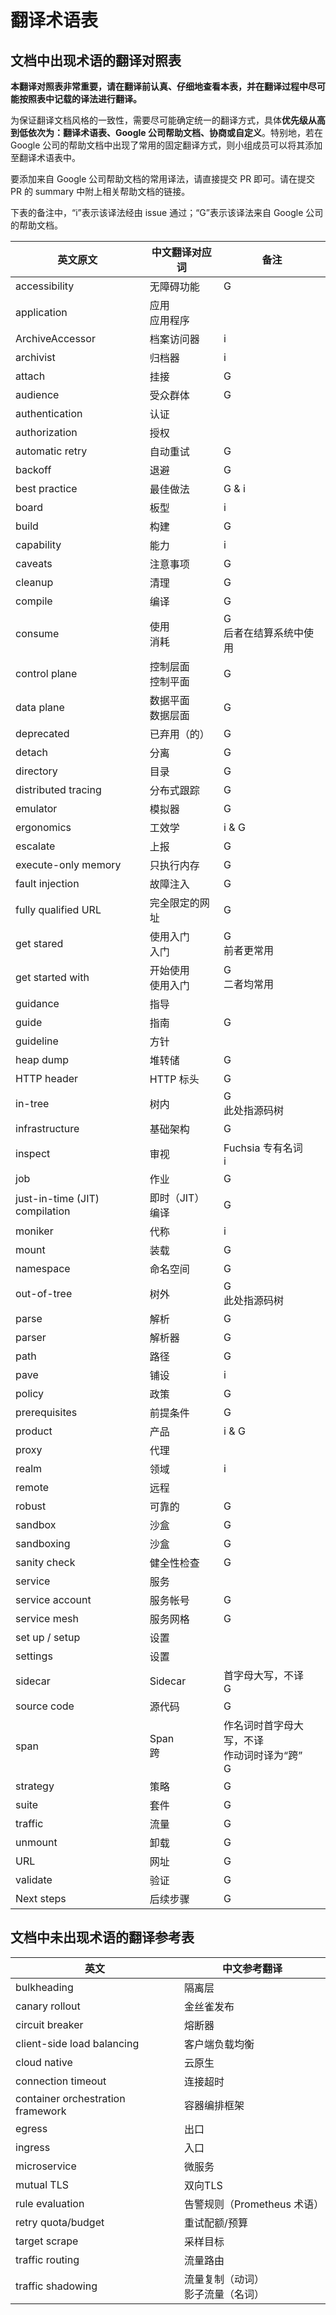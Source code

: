 # 翻译术语表

## 文档中出现术语的翻译对照表

**本翻译对照表非常重要，请在翻译前认真、仔细地查看本表，并在翻译过程中尽可能按照表中记载的译法进行翻译。**

为保证翻译文档风格的一致性，需要尽可能确定统一的翻译方式，具体**优先级从高到低依次为：翻译术语表、Google 公司帮助文档、协商或自定义**。特别地，若在 Google 公司的帮助文档中出现了常用的固定翻译方式，则小组成员可以将其添加至翻译术语表中。

要添加来自 Google 公司帮助文档的常用译法，请直接提交 PR 即可。请在提交 PR 的 summary 中附上相关帮助文档的链接。

下表的备注中，“i”表示该译法经由 issue 通过；“G”表示该译法来自 Google 公司的帮助文档。

| 英文原文                       | 中文翻译对应词         | 备注                                                  |
| ------------------------------ | ---------------------- | ----------------------------------------------------- |
| accessibility                  | 无障碍功能             | G                                                     |
| application                    | 应用 <br> 应用程序     |                                                       |
| ArchiveAccessor                | 档案访问器             | i                                                     |
| archivist                      | 归档器                 | i                                                     |
| attach                         | 挂接                   | G                                                     |
| audience                       | 受众群体               | G                                                     |
| authentication                 | 认证                   |                                                       |
| authorization                  | 授权                   |                                                       |
| automatic retry                | 自动重试               | G                                                     |
| backoff                        | 退避                   | G                                                     |
| best practice                  | 最佳做法               | G & i                                                 |
| board                          | 板型                   | i                                                     |
| build                          | 构建                   | G                                                     |
| capability                     | 能力                   | i                                                     |
| caveats                        | 注意事项               | G                                                     |
| cleanup                        | 清理                   | G                                                     |
| compile                        | 编译                   | G                                                     |
| consume                        | 使用 <br> 消耗         | G <br> 后者在结算系统中使用                           |
| control plane                  | 控制层面 <br> 控制平面 | G                                                     |
| data plane                     | 数据平面 <br> 数据层面 | G                                                     |
| deprecated                     | 已弃用（的）           | G                                                     |
| detach                         | 分离                   | G                                                     |
| directory                      | 目录                   | G                                                     |
| distributed tracing            | 分布式跟踪             | G                                                     |
| emulator                       | 模拟器                 | G                                                     |
| ergonomics                     | 工效学                 | i & G                                                 |
| escalate                       | 上报                   | G                                                     |
| execute-only memory            | 只执行内存             | G                                                     |
| fault injection                | 故障注入               | G                                                     |
| fully qualified URL            | 完全限定的网址         | G                                                     |
| get stared                     | 使用入门 <br> 入门     | G <br> 前者更常用                                     |
| get started with               | 开始使用 <br> 使用入门 | G <br> 二者均常用                                     |
| guidance                       | 指导                   |                                                       |
| guide                          | 指南                   | G                                                     |
| guideline                      | 方针                   |                                                       |
| heap dump                      | 堆转储                 | G                                                     |
| HTTP header                    | HTTP 标头              | G                                                     |
| in-tree                        | 树内                   | G <br> 此处指源码树                                   |
| infrastructure                 | 基础架构               | G                                                     |
| inspect                        | 审视                   | Fuchsia 专有名词 <br> i                               |
| job                            | 作业                   | G                                                     |
| just-in-time (JIT) compilation | 即时（JIT）编译        | G                                                     |
| moniker                        | 代称                   | i                                                     |
| mount                          | 装载                   | G                                                     |
| namespace                      | 命名空间               | G                                                     |
| out-of-tree                    | 树外                   | G <br> 此处指源码树                                   |
| parse                          | 解析                   | G                                                     |
| parser                         | 解析器                 | G                                                     |
| path                           | 路径                   | G                                                     |
| pave                           | 铺设                   | i                                                     |
| policy                         | 政策                   | G                                                     |
| prerequisites                  | 前提条件               | G                                                     |
| product                        | 产品                   | i & G                                                 |
| proxy                          | 代理                   |                                                       |
| realm                          | 领域                   | i                                                     |
| remote                         | 远程                   |                                                       |
| robust                         | 可靠的                 | G                                                     |
| sandbox                        | 沙盒                   | G                                                     |
| sandboxing                     | 沙盒                   | G                                                     |
| sanity check                   | 健全性检查             | G                                                     |
| service                        | 服务                   |                                                       |
| service account                | 服务帐号               | G                                                     |
| service mesh                   | 服务网格               | G                                                     |
| set up / setup                 | 设置                   |                                                       |
| settings                       | 设置                   |                                                       |
| sidecar                        | Sidecar                | 首字母大写，不译 <br> G                               |
| source code                    | 源代码                 | G                                                     |
| span                           | Span <br> 跨           | 作名词时首字母大写，不译 <br> 作动词时译为“跨” <br> G |
| strategy                       | 策略                   | G                                                     |
| suite                          | 套件                   | G                                                     |
| traffic                        | 流量                   | G                                                     |
| unmount                        | 卸载                   | G                                                     |
| URL                            | 网址                   | G                                                     |
| validate                       | 验证                   | G                                                     |
| Next steps                     | 后续步骤               | G                                                     |

## 文档中未出现术语的翻译参考表

| 英文                              | 中文参考翻译                          |
| --------------------------------- | ------------------------------------- |
| bulkheading                       | 隔离层                                |
| canary rollout                    | 金丝雀发布                            |
| circuit breaker                   | 熔断器                                |
| client-side load balancing        | 客户端负载均衡                        |
| cloud native                      | 云原生                                |
| connection timeout                | 连接超时                              |
| container orchestration framework | 容器编排框架                          |
| egress                            | 出口                                  |
| ingress                           | 入口                                  |
| microservice                      | 微服务                                |
| mutual TLS                        | 双向TLS                               |
| rule evaluation                   | 告警规则（Prometheus 术语）           |
| retry quota/budget                | 重试配额/预算                         |
| target scrape                     | 采样目标                              |
| traffic routing                   | 流量路由                              |
| traffic shadowing                 | 流量复制（动词）<br> 影子流量（名词） |
